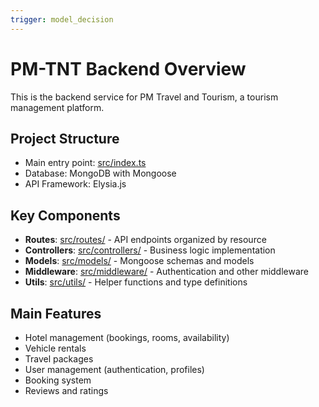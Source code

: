 ```yaml
---
trigger: model_decision
---
```


# PM-TNT Backend Overview

This is the backend service for PM Travel and Tourism, a tourism management platform.

## Project Structure

- Main entry point: [src/index.ts](mdc:pmtnt/src/index.ts)
- Database: MongoDB with Mongoose
- API Framework: Elysia.js

## Key Components

- **Routes**: [src/routes/](mdc:pmtnt/src/routes) - API endpoints organized by resource
- **Controllers**: [src/controllers/](mdc:pmtnt/src/controllers) - Business logic implementation
- **Models**: [src/models/](mdc:pmtnt/src/models) - Mongoose schemas and models
- **Middleware**: [src/middleware/](mdc:pmtnt/src/middleware) - Authentication and other middleware
- **Utils**: [src/utils/](mdc:pmtnt/src/utils) - Helper functions and type definitions

## Main Features

- Hotel management (bookings, rooms, availability)
- Vehicle rentals
- Travel packages
- User management (authentication, profiles)
- Booking system
- Reviews and ratings
